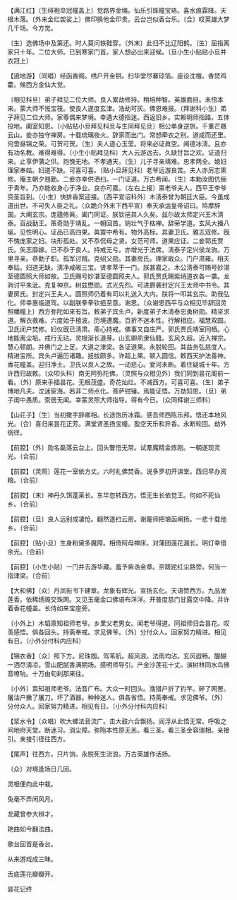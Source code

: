 <!-- { "loadSidebar": true } -->
【满江红】〔生绯袍皁冠幢盖上〕觉路界金绳。仙乐引珠幢宝珞。喜水痕霜降。天根木落。〔外末金烂袈裟上〕佛印换他金印贵。云台岂似香台乐。〔合〕叹英雄大梦几千场。今方觉。

〔生〕选佛场中及第还。时人莫问铁鞋穿。〔外末〕此归不比辽阳鹤。〔生〕屈指离家只十年。二位大师。已到寒家门首。家人想必出来迎候。〔旦小生小贴贴小旦并衣冠上〕 

【遶地游】〔同唱〕经函香阁。绣户开金钥。扫华堂尽褰琼箔。座设沈檀。香焚鸡藿。候西方金仙大觉。

〔相见科旦〕弟子拜见二位大师。良人累劫修持。稍培种智。英雄面目。未悟本来。蒙大师不恡宝筏。使良人遂度玄津。浩劫可灰。佛恩难报。〔拜谢科小生〕弟子拜见二位大师。家尊偶来梦境。幸遇大德指迷。西返旧乡。实赖明师指路。五体投地。阖室知恩。〔小贴贴小旦拜见科旦与生同拜见旦〕相公单身逆旅。千重芒屩云山。妾亦独守禅房。十载琉璃夜火。辞家而出门。常想牵衣之别。道成而还里。何啻昼锦之荣。可贺可贺。〔生〕夫人道心玉莹。将来必证眞空。阃德冰淸。且亦有功名教。难得难得。〔小生小贴拜见科〕大人云游远去。久缺甘旨之欢。证道归来。止享伊蒲之供。抱愧无地。不孝通天。〔生〕儿子寻亲靖难。忠孝两全。媳妇理家奉姑。妇道不缺。可喜可喜。〔贴小旦拜见科〕老爷远游良苦。夫人亦厉志熏修。庵主朝夕翘勤。二妾亦幸供洒扫。一门证道。万古希闻。〔生〕本勅汝图伉俪于靑年。乃亦能收身心于净业。良亦可嘉。〔左右上报〕禀老爷夫人。西平王李爷赍圣旨到。〔小生〕快排香案迎接。〔西平宣诏科外〕木淸泰曾为朝廷大臣。今虽成道出世。不可失人臣之礼。〔众跪介外末下西平宣〕奉天承运皇帝诏曰。鸠摩辞国。大阐玄宗。庞蕴修眞。阖门同证。朕钦挹其人久矣。兹尔故太师定兴王木淸泰。百战勤王。策奇勋于靖乱。一朝回首。销壮气于枯禅。辞荣学道。玄风大播八埏。见性明心。证品已高四果。眞寰中希有。物外高标。其妻卫氏。雅志双修。旣不愧庞家之妇。块形孤处。又不忝侃母之贤。女范可师。道果应证。二妾郭氏贾氏。矢志靡嫁。已不忝于良人。持戒无亏。亦增光于法席。淸泰子定兴侯龙驹。万里寻亲。恭勤子职。孤军讨贼。克绍父勋。其妻房氏。理家戢众。门户肃雍。相夫奉姑。妇道无缺。淸净咸皈三宝。贤孝萃于一门。朕甚嘉之。木公淸泰可赐号妙湛至德圆照大师如故。卫氏赐号妙湛至德圆照夫人。郭氏贾氏赐紫绡道衣各一袭。龙驹讨平朱泚。克复神京。树兹懋勋。式光先烈。可进爵袭封定兴王太师中书令。其妻房氏。封定兴王夫人。圆照师仍着有司以礼送入大内。朕将一叩其玄宗。助我弘化。师幸惠临道驾。以副朕拳拳钦挹至意。谢恩。〔众谢恩西平与众相见毕辞回灵照幡幢上〕西方弥陀如来有旨。敕弟子宾头卢。新度弟子木淸泰忠勇树勋。精坚求道。解衣救难。六度始于檀波。历境遭魔。百折不迷本性。行解相应。福慧双圆。卫氏闭户焚修。妇仪旣已淸肃。斋心持戒。佛事又自庄严。郭氏贾氏靖室同栖。心地能离尘垢。戒行无玷。灵根渐长道芽。山玄卿夙隶仙籍。玄风久超。近入禅宗。慧心顿朗。并佛门之上足。大道之津梁。各证道果。永脱轮回。其益务弘慈度人。精进宝所。宾头卢遍历诸趣。拯拔颇多。许超上果。顿入圆信。敕西天护法善神。香花幢盖。迎归净土。卫氏以良人之故。一动悲心。爱河未断。着住疑城十年。方许西归故敕。〔众叩头科〕南无阿弥陀佛。〔灵照与众相见外〕我们同到昙花阁前一看。〔外〕原来手插昙花。无根茂盛。奇花灿烂。不减西方。可喜可喜。〔生〕弟子博地凡夫。沈迷宦海。若非二师点化。菩萨钳锤。焉能证悟。万劫知恩。〔旦〕弟子闺中愚质。索居无闻。幸蒙灵照大师指导。得有今日。〔众同拜谢三师科〕 

【山花子】〔生〕当初撒手辞卿相。长途饱历冰霜。感吾师西陈乐邦。悟还本地风光。〔合〕喜归来昙花正芳。满堂贤圣扬宝幢。盈空天乐和异香。永断轮回。劫外徜徉。

【前腔】〔外〕勋名磊落云台上。回头瞥悟无常。试羣魔精金炼刚。一朝遂现灵光。〔合前〕 

【前腔】〔灵照〕莲花一室依方丈。六时礼佛焚香。说多罗初开讲堂。西归早办资粮。〔合前〕 

【前腔】〔末〕神丹久饵蓬莱长。东华忽转西方。悟无生长依觉王。何如不死仙乡。〔合前〕 

【前腔】〔旦〕良人远别成凄怆。翻然遂扫云房。谢龎师把琅函阐扬。一悲十载他乡。〔合前〕 

【前腔】〔贴小旦〕生身粉黛多魔障。相倚阿母禅床。对蒲团莲花漏长。明灯幸借余光。〔合前〕 

【前腔】〔小生小贴〕一门并去游华藏。羞予紫诰金章。奈蹉跎红尘路旁。何当一指津梁。〔合前〕 

【大和佛】〔众〕丹凤衔书下建章。龙象有辉光。宣扬玄化。天语赞西方。九品发莲香。依稀绣阁交珠网。又见玉毫金口佛语布洋洋。开普度慈门甘露空中降。并许着香花幢盖。长侍如来宝座旁。

〔小外上〕木韬禀知祖师老爷。乡里父老男女。闻老爷得道。同祖师归会昙花。叹羡感悟。俱各回头。持斋奉戒。求见佛爷。〔外〕分付众人。回家努力精进。相见有日。〔小外分付科内应科〕 

【锦衣香】〔众〕照下方。尼珠朗。驾苇航。超风浪。法雨均沾。玄风遐畅。醍醐一洒尽淸凉。雪山肥腻香满期场。感明师导引。产金沙莲花十丈。演树林同水鸟佛音嘹喨。十万由旬刹那来往。

〔小外〕禀知祖师老爷。法音广布。大众一时回头。渔猎户折了钓竿。碎了网罟。屠沽户撇了屠刀。坏了酒器。种种迷人。俱各省悟。持斋奉戒。求见佛爷。〔外〕分付众人。回家努力精进。相见有日。〔小外分付科内应科〕 

【浆水令】〔众唱〕吹大螺法音流广。击大鼓六合飘扬。阎浮从此悟无常。呼吸之间地府天堂。断迷习。消尘障。弥陁本性原无恙。看三圣。看三圣金容瑞相。亲接引。亲接引径往西方。

【尾声】往西方。只片饷。永脱死生流浪。万古英雄作话扬。

〔众〕对境逢场日几回。



灵根便向此中栽。

兔毫不弄闲风月。



龙藏曾参大辨才。

艳曲如今翻法曲。



歌台回首是香台。

从来游戏成三昧。



舌底莲花瓣瓣开。 

昙花记终 
